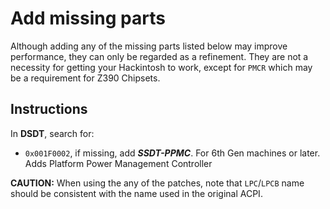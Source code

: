 # Add missing parts
Although adding any of the missing parts listed below may improve performance, they can only be regarded as a refinement. They are not a necessity for getting your Hackintosh to work, except for `PMCR` which may be a requirement for Z390 Chipsets.

## Instructions

In **DSDT**, search for:

- `0x001F0002`, if missing, add ***SSDT-PPMC***. For 6th Gen machines or later. Adds Platform Power Management Controller 

**CAUTION:** When using the any of the patches, note that `LPC`/`LPCB` name should be consistent with the name used in the original ACPI.
